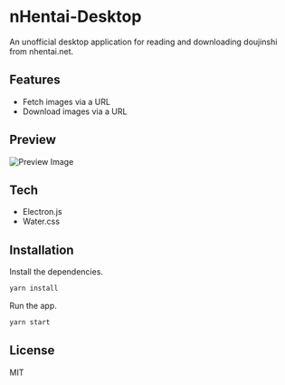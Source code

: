 # nHentai-Desktop

An unofficial desktop application for reading and downloading doujinshi from nhentai.net.

## Features

- Fetch images via a URL
- Download images via a URL

## Preview

![Preview Image](https://github.com/LittleBlue512/nhentai-desktop/blob/main/repo/preview_image.png)

## Tech

- Electron.js
- Water.css

## Installation

Install the dependencies.

```sh
yarn install
```

Run the app.

```sh
yarn start
```

## License

MIT
